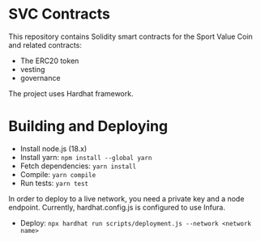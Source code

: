 # SVC Contracts

This repository contains Solidity smart contracts for the Sport Value Coin and related contracts:

* The ERC20 token
* vesting
* governance

The project uses Hardhat framework.

# Building and Deploying

* Install node.js (18.x)
* Install yarn: ```npm install --global yarn```
* Fetch dependencies: ```yarn install```
* Compile: ```yarn compile```
* Run tests: ```yarn test```

In order to deploy to a live network, you need a private key and a node endpoint. Currently, hardhat.config.js is configured to use Infura.
* Deploy: ```npx hardhat run scripts/deployment.js --network <network name>```

